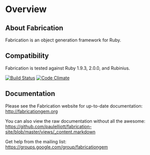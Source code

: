 # Overview

## About Fabrication

Fabrication is an object generation framework for Ruby.

## Compatibility

Fabrication is tested against Ruby 1.9.3, 2.0.0, and Rubinius.

[![Build Status](https://secure.travis-ci.org/paulelliott/fabrication.png)](http://travis-ci.org/paulelliott/fabrication)
[![Code Climate](https://codeclimate.com/github/paulelliott/fabrication.png)](https://codeclimate.com/github/paulelliott/fabrication)

## Documentation

Please see the Fabrication website for up-to-date documentation: http://fabricationgem.org

You can also view the raw documentation without all the awesome: https://github.com/paulelliott/fabrication-site/blob/master/views/_content.markdown

Get help from the mailing list: https://groups.google.com/group/fabricationgem
